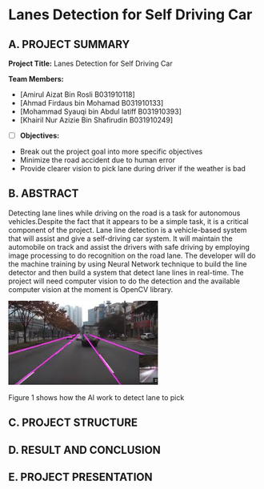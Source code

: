 # Lanes Detection for Self Driving Car 

## A. PROJECT SUMMARY

**Project Title:** Lanes Detection for Self Driving Car 

**Team Members:** 
- [Amirul Aizat Bin Rosli 	B031910118]
- [Ahmad Firdaus bin Mohamad	B031910133]
- [Mohammad Syauqi bin Abdul latiff	B031910393]
- [Khairil Nur Azizie Bin Shafirudin	B031910249]



- [ ] **Objectives:**
- Break out the project goal into more specific objectives
- Minimize the road accident due to human error
- Provide clearer vision to pick lane during driver if the weather is bad

##  B. ABSTRACT 

Detecting lane lines while driving on the road is a task for autonomous vehicles.Despite the fact that it appears to be a simple task, it is a critical component of the project. Lane line detection is a vehicle-based system that will assist and give a self-driving car system. It will maintain the automobile on track and assist the drivers with safe driving by employing image processing to do recognition on the road lane. The developer will do the machine training by using Neural Network technique to build the line detector and then build a system that detect lane lines in real-time. The project will need computer vision to do the detection and the available computer vision at the moment is OpenCV library.



![Coding](https://github.com/KhairilAzizie/Lanes-Detection-for-Self-Driving-Car-/blob/main/Lane%20Line/Lane%20line%201.jpg)

Figure 1 shows how the AI  work to detect lane to pick



## C.   PROJECT STRUCTURE


## D.  RESULT AND CONCLUSION



## E.   PROJECT PRESENTATION 




